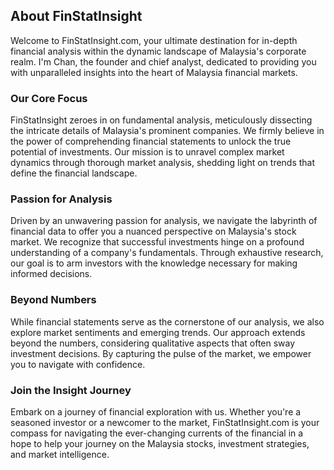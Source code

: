 ## About FinStatInsight

Welcome to FinStatInsight.com, your ultimate destination for in-depth financial analysis within the dynamic landscape of Malaysia's corporate realm. I'm Chan, the founder and chief analyst, dedicated to providing you with unparalleled insights into the heart of Malaysia financial markets.

### Our Core Focus

FinStatInsight zeroes in on fundamental analysis, meticulously dissecting the intricate details of Malaysia's prominent companies. We firmly believe in the power of comprehending financial statements to unlock the true potential of investments. Our mission is to unravel complex market dynamics through thorough market analysis, shedding light on trends that define the financial landscape.

### Passion for Analysis

Driven by an unwavering passion for analysis, we navigate the labyrinth of financial data to offer you a nuanced perspective on Malaysia's stock market. We recognize that successful investments hinge on a profound understanding of a company's fundamentals. Through exhaustive research, our goal is to arm investors with the knowledge necessary for making informed decisions.

### Beyond Numbers

While financial statements serve as the cornerstone of our analysis, we also explore market sentiments and emerging trends. Our approach extends beyond the numbers, considering qualitative aspects that often sway investment decisions. By capturing the pulse of the market, we empower you to navigate with confidence.

### Join the Insight Journey

Embark on a journey of financial exploration with us. Whether you're a seasoned investor or a newcomer to the market, FinStatInsight.com is your compass for navigating the ever-changing currents of the financial in a hope to help your journey on the Malaysia stocks, investment strategies, and market intelligence.